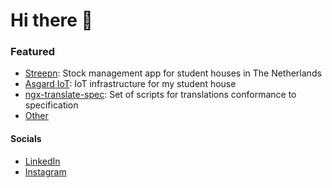# Hi there 👋

### Featured
- [Streepn](https://streepn.nl): Stock management app for student houses in The Netherlands
- [Asgard IoT](https://github.com/MarnickvdA/InternetOfAsgard): IoT infrastructure for my student house
- [ngx-translate-spec](https://github.com/MarnickvdA/ngx-translate-spec): Set of scripts for translations conformance to specification
- [Other](https://github.com/MarnickvdA?tab=repositories)

#### Socials
- [LinkedIn](https://www.linkedin.com/in/marnickvda/)
- [Instagram](https://www.instagram.com/marnickvda/)
